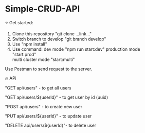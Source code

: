 # Simple-CRUD-API

:star: Get started:

1. Clone this repository "git clone ...link..."
2. Switch branch to develop "git branch develop"
3. Use "npm install"
4. Use command:
   dev mode "npm run start:dev" 
   production mode "start:prod"  
   multi cluster mode "start:multi"

Use Postman to send request to the server.

:fire: API

"GET api/users" - to get all users

"GET api/users/${userId}" - to get user by id (uuid)

"POST api/users" - to create new user

"PUT api/users/${userId}" - to update user

"DELETE api/users/${userId}"- to delete user